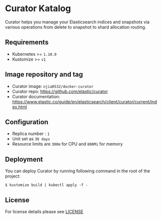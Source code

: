 # Curator Katalog

Curator helps you manage your Elasticsearch indices and snapshots via various operations from delete to snapshot to shard allocation routing.

## Requirements

- Kubernetes >= `1.10.0`
- Kustomize >= `v1`


## Image repository and tag

* Curator image: `njia0532/docker-curator`
* Curator repo: https://github.com/elastic/curator
* Curator documentation: https://www.elastic.co/guide/en/elasticsearch/client/curator/current/index.html


## Configuration

- Replica number : `1`
- Unit set as `30 days`
- Resource limits are `300m` for CPU and `800Mi` for memory


## Deployment

You can deploy Curator by running following command in the root of the project:

`$ kustomize build | kubectl apply -f -`


## License

For license details please see [LICENSE](https://sighup.io/fury/license) 

